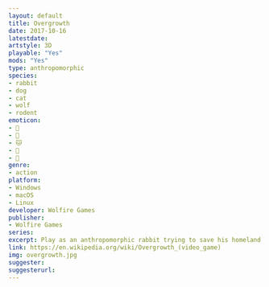 ```yaml
---
layout: default
title: Overgrowth
date: 2017-10-16
latestdate: 
artstyle: 3D
playable: "Yes"
mods: "Yes"
type: anthropomorphic
species: 
- rabbit
- dog
- cat
- wolf
- rodent
emoticon: 
- 🐰
- 🐶
- 🐱
- 🐺
- 🐀
genre: 
- action
platform:
- Windows
- macOS
- Linux
developer: Wolfire Games
publisher:
- Wolfire Games
series: 
excerpt: Play as an anthropomorphic rabbit trying to save his homeland with high-flying platforming and hardcore hand-to-hand and melee combat. This is the sequel to Lugaru.
link: https://en.wikipedia.org/wiki/Overgrowth_(video_game)
img: overgrowth.jpg
suggester: 
suggesterurl:  
---
```



